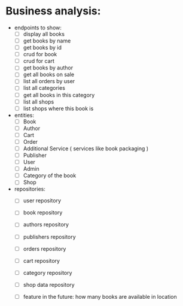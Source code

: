 # Business analysis:
  - endpoints to show:
    - [ ] display all books
    - [ ] get books by name
    - [ ] get books by id
    - [ ] crud for book
    - [ ] crud for cart
    - [ ] get books by author
    - [ ] get all books on sale
    - [ ] list all orders by user 
    - [ ] list all categories
    - [ ] get all books in this category
    - [ ] list all shops
    - [ ] list shops where this book is
  - entities:
    - [ ] Book
    - [ ] Author
    - [ ] Cart
    - [ ] Order
    - [ ] Additional Service ( services like book packaging )
    - [ ] Publisher
    - [ ] User
    - [ ] Admin
    - [ ] Category of the book 
    - [ ] Shop
  - repositories:
    - [ ] user repository
    - [ ] book repository
    - [ ] authors repository 
    - [ ] publishers repository
    - [ ] orders repository
    - [ ] cart repository 
    - [ ] category repository
    - [ ] shop data repository
    - [ ] feature in the future: how many books are available in location
    
     

